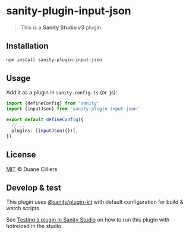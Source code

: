 # sanity-plugin-input-json

> This is a **Sanity Studio v3** plugin.

## Installation

```sh
npm install sanity-plugin-input-json
```

## Usage

Add it as a plugin in `sanity.config.ts` (or .js):

```ts
import {defineConfig} from 'sanity'
import {inputJson} from 'sanity-plugin-input-json'

export default defineConfig({
  //...
  plugins: [inputJson({})],
})
```

## License

[MIT](LICENSE) © Duane Cilliers

## Develop & test

This plugin uses [@sanity/plugin-kit](https://github.com/sanity-io/plugin-kit)
with default configuration for build & watch scripts.

See [Testing a plugin in Sanity Studio](https://github.com/sanity-io/plugin-kit#testing-a-plugin-in-sanity-studio)
on how to run this plugin with hotreload in the studio.
